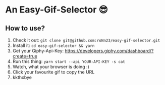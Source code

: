 # An Easy-Gif-Selector 😎

## How to use?
1. Check it out: `git clone git@github.com:roNn23/easy-gif-selector.git`
2. Install it: `cd easy-gif-selector && yarn`
3. Get your Giphy-Api-Key: https://developers.giphy.com/dashboard/?create=true
4. Run this thing: `yarn start --api YOUR-API-KEY -s cat`
5. Watch, what your browser is doing :)
6. Click your favourite gif to copy the URL
7. kkthxbye